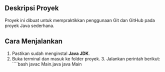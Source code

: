 ## Deskripsi Proyek
Proyek ini dibuat untuk mempraktikkan penggunaan Git dan GitHub pada proyek Java sederhana.

## Cara Menjalankan
1. Pastikan sudah menginstal **Java JDK**.
2. Buka terminal dan masuk ke folder proyek.
    3. Jalankan perintah berikut:
       ````bash
       javac Main.java
       java Main